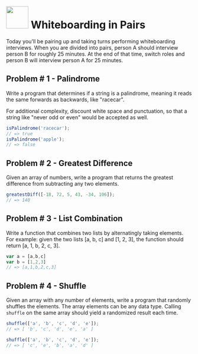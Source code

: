# <img src="https://cloud.githubusercontent.com/assets/7833470/10899314/63829980-8188-11e5-8cdd-4ded5bcb6e36.png" height="60"> Whiteboarding in Pairs

Today you'll be pairing up and taking turns performing whiteboarding interviews.  When you are divided into pairs, person A should interview person B for roughly 25 minutes.  At the end of that time, switch roles and person B will interview person A for 25 minutes.


## Problem # 1 - Palindrome

Write a program that determines if a string is a palindrome, meaning it reads the same forwards as backwards, like "racecar".

For additional complexity, discount white space and punctuation, so that a string like "never odd or even" would be accepted as well.

```js
isPalindrome('racecar');
// => true
isPalindrome('apple');
// => false
```

## Problem # 2 - Greatest Difference

Given an array of numbers, write a program that returns the greatest difference from subtracting any two elements.

```js
greatestDiff([-18, 72, 5, 43, -34, 106]);
// => 140
```

## Problem # 3 - List Combination

Write a function that combines two lists by alternatingly taking elements. For example: given the two lists [a, b, c] and [1, 2, 3], the function should return [a, 1, b, 2, c, 3].
```js
var a = [a,b,c]
var b = [1,2,3]
// => [a,1,b,2,c,3]
```

## Problem # 4 - Shuffle

Given an array with any number of elements, write a program that randomly shuffles the elements. The array elements can be any data type. Calling `shuffle` on the same array should yield a randomized result each time.

```js
shuffle(['a', 'b', 'c', 'd', 'e']);
// => [ 'b', 'c', 'd', 'e', 'a' ]

shuffle(['a', 'b', 'c', 'd', 'e']);
// => [ 'c', 'e', 'b', 'a', 'd' ]
```

